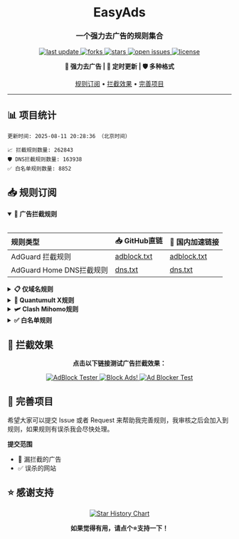 <div align="center">
<h1 align="center">EasyAds</h1>
<h3 align="center">一个强力去广告的规则集合</h3>

<p align="center">
  <a href="https://github.com/045200/EasyAds">
    <img src="https://img.shields.io/github/last-commit/045200/EasyAds?style=flat-square&color=blue" alt="last update" />
  </a>
  <a href="https://github.com/045200/EasyAds">
    <img src="https://img.shields.io/github/forks/045200/EasyAds?style=flat-square&color=brightgreen" alt="forks" />
  </a>
  <a href="https://github.com/045200/EasyAds">
    <img src="https://img.shields.io/github/stars/045200/EasyAds?style=flat-square&color=yellow" alt="stars" />
  </a>
  <a href="https://github.com/045200/EasyAds/issues/">
    <img src="https://img.shields.io/github/issues/045200/EasyAds?style=flat-square&color=red" alt="open issues" />
  </a>
  <a href="https://github.com/045200/EasyAds">
    <img src="https://img.shields.io/github/license/045200/EasyAds?style=flat-square&color=9cf" alt="license" />
  </a>
</p>

<p align="center">
  <b>🚫 强力去广告 | 🔄 定时更新 | 🛡️ 多种格式</b>
</p>

<p align="center">
  <a href="#-规则订阅">规则订阅</a> •
  <a href="#-拦截效果">拦截效果</a> •
  <a href="#-完善项目">完善项目</a>
</p>

---

</div>

## 📊 项目统计

```
更新时间: 2025-08-11 20:28:36 （北京时间）

📈 拦截规则数量: 262843
🛡️ DNS拦截规则数量: 163938
✅ 白名单规则数量: 8852
```

## 📥 规则订阅

<details open>
<summary><b>🚫 广告拦截规则</b></summary>
<br>

| 规则类型 | 📥 GitHub直链 | 🚀 国内加速链接 |
| :---- | :---- | :---- |
| AdGuard 拦截规则 | [adblock.txt](https://raw.githubusercontent.com/045200/EasyAds/master/data/rules/adblock.txt) | [adblock.txt](https://ghfast.top/raw.githubusercontent.com/045200/EasyAds/master/data/rules/adblock.txt) |
| AdGuard Home DNS拦截规则 | [dns.txt](https://raw.githubusercontent.com/045200/EasyAds/master/data/rules/dns.txt) | [dns.txt](https://ghfast.top/raw.githubusercontent.com/045200/EasyAds/master/data/rules/dns.txt) |

</details>

<details>
<summary><b>📋 仅域名规则</b></summary>
<br>

| 规则类型 | 📥 GitHub直链 | 🚀 国内加速链接 |
| :---- | :---- | :---- |
| 黑名单域名列表 | [ad-domain.txt](https://raw.githubusercontent.com/045200/EasyAds/master/data/rules/ad-domain.txt) | [ad-domain.txt](https://ghfast.top/raw.githubusercontent.com/045200/EasyAds/master/data/rules/ad-domain.txt) |

</details>

<details>
<summary><b>📱 Quantumult X规则</b></summary>
<br>

| 规则类型 | 📥 GitHub直链 | 🚀 国内加速链接 |
| :---- | :---- | :---- |
| Quantumult X规则 | [qx.list](https://raw.githubusercontent.com/045200/EasyAds/master/data/rules/qx.list) | [qx.list](https://ghfast.top/raw.githubusercontent.com/045200/EasyAds/master/data/rules/qx.list) |

</details>

<details>
<summary><b>🛩️ Clash Mihomo规则</b></summary>
<br>

| 规则类型 | 📥 GitHub直链 | 🚀 国内加速链接 |
| :---- | :---- | :---- |
| Clash Mihomo规则 | [mihomo.mrs](https://raw.githubusercontent.com/045200/EasyAds/master/data/rules/mihomo.mrs) | [mihomo.mrs](https://ghfast.top/raw.githubusercontent.com/045200/EasyAds/master/data/rules/mihomo.mrs) |

</details>

<details>
<summary><b>✅ 白名单规则</b></summary>
<br>

| 规则类型 | 📥 GitHub直链 | 🚀 国内加速链接 |
| :---- | :---- | :---- |
| 白名单规则 | [allow.txt](https://raw.githubusercontent.com/045200/EasyAds/master/data/rules/allow.txt) | [allow.txt](https://ghfast.top/raw.githubusercontent.com/045200/EasyAds/master/data/rules/allow.txt) |
</details>

## 🚫 拦截效果

<div align="center">
  <p><b>点击以下链接测试广告拦截效果：</b></p>
  
  <a href="https://adblock-tester.com">
    <img src="https://img.shields.io/badge/AdBlock%20Tester-测试链接-blue?style=for-the-badge" alt="AdBlock Tester"/>
  </a>
  
  <a href="https://blockads.fivefilters.org/">
    <img src="https://img.shields.io/badge/Block%20Ads!-测试链接-green?style=for-the-badge" alt="Block Ads!"/>
  </a>
  
  <a href="https://adblock.turtlecute.org/">
    <img src="https://img.shields.io/badge/Ad%20Blocker%20Test-测试链接-orange?style=for-the-badge" alt="Ad Blocker Test"/>
  </a>
</div>

## 💬 完善项目

希望大家可以提交 Issue 或者 Request 来帮助我完善规则，我审核之后会加入到规则，如果规则有误杀我会尽快处理。

**提交范围**

- 🚫 漏拦截的广告
- ✅ 误杀的网站

## ⭐ 感谢支持

<p align='center'>
  <a href="https://github.com/045200/EasyAds/stargazers">
    <img src="https://api.star-history.com/svg?repos=045200/EasyAds&type=Date" alt="Star History Chart">
  </a>
</p>

<div align="center">
  <b>如果觉得有用，请点个⭐支持一下！</b>
</div>
